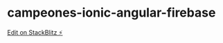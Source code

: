 # campeones-ionic-angular-firebase

[Edit on StackBlitz ⚡️](https://stackblitz.com/edit/campeones-ionic-angular-firebase)